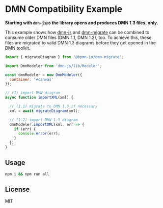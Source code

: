 # DMN Compatibility Example

__Starting with `dmn-js@8` the library opens and produces DMN 1.3 files, only.__

This example shows how [dmn-js](https://github.com/bpmn-io/dmn-js) and [dmn-migrate](https://github.com/bpmn-io/dmn-migrate) can be combined to consume older DMN files (DMN 1.1, DMN 1.2), too. To achieve this, these files are migrated to valid DMN 1.3 diagrams before they get opened in the DMN toolkit.

```javascript
import { migrateDiagram } from '@bpmn-io/dmn-migrate';

import DmnModeler from 'dmn-js/lib/Modeler';

const dmnModeler = new DmnModeler({
  container: '#canvas'
});

// (1) import DMN diagram
async function importXML(xml) {

  // (1.1) migrate to DMN 1.3 if necessary
  xml = await migrateDiagram(xml);

  // (1.2) import DMN 1.3 diagram
  dmnModeler.importXML(xml, err => {
    if (err) {
      console.error(err);
    }
  });
}
```

## Usage

```bash
npm i && npm run all
```

## License

MIT
